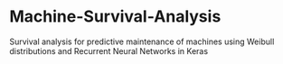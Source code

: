 # Machine-Survival-Analysis
Survival analysis for predictive maintenance of machines using Weibull distributions and Recurrent Neural Networks in Keras
